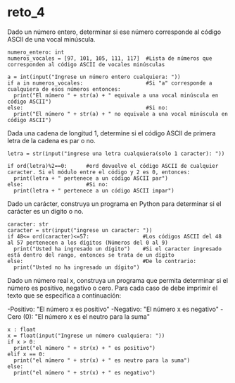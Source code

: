 # reto_4

Dado un número entero, determinar si ese número corresponde al código ASCII de una vocal minúscula.
```
numero_entero: int
numeros_vocales = [97, 101, 105, 111, 117]  #Lista de números que corresponden al código ASCII de vocales minúsculas

a = int(input("Ingrese un número entero cualquiera: "))
if a in numeros_vocales:                    #Si "a" corresponde a cualquiera de esos números entonces:
  print("El número " + str(a) + " equivale a una vocal minúscula en código ASCII")
else:                                       #Si no:
  print("El número " + str(a) + " no equivale a una vocal minúscula en código ASCII")
```
Dada una cadena de longitud 1, determine si el código ASCII de primera letra de la cadena es par o no.

```letra: str
letra = str(input("ingrese una letra cualquiera(solo 1 caracter): "))

if ord(letra)%2==0:      #ord devuelve el código ASCII de cualquier caracter. Si el módulo entre el código y 2 es 0, entonces:
  print(letra + " pertenece a un código ASCII par")
else:                    #Si no:
  print(letra + " pertenece a un código ASCII impar")
```
     
Dado un carácter, construya un programa en Python para determinar si el carácter es un dígito o no.

```
caracter: str
caracter = str(input("ingrese un caracter: "))
if 48<= ord(caracter)<=57:                 #Los códigos ASCII del 48 al 57 pertenecen a los dígitos (Números del 0 al 9)
  print("Usted ha ingresado un dígito")    #Si el caracter ingresado está dentro del rango, entonces se trata de un dígito
else:                                      #De lo contrario:
  print("Usted no ha ingresado un dígito")
```
Dado un número real x, construya un programa que permita determinar si el número es positivo, negativo o cero. Para cada caso de debe imprimir el texto que se especifica a continuación:

-Positivo: "El número x es positivo"
-Negativo: "El número x es negativo" 
-Cero (0): "El número x es el neutro para la suma"

```
x : float
x = float(input("Ingrese un número cualquiera: "))
if x > 0:
  print("el número " + str(x) + " es positivo")
elif x == 0:
  print("el número " + str(x) + " es neutro para la suma")
else:
  print("el número " + str(x) + " es negativo")
```
     
     

